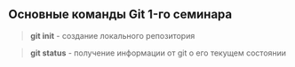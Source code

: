 ## Основные команды Git 1-го семинара

> **git init** - создание локального репозитория

> **git status** - получение информации от git о его текущем состоянии